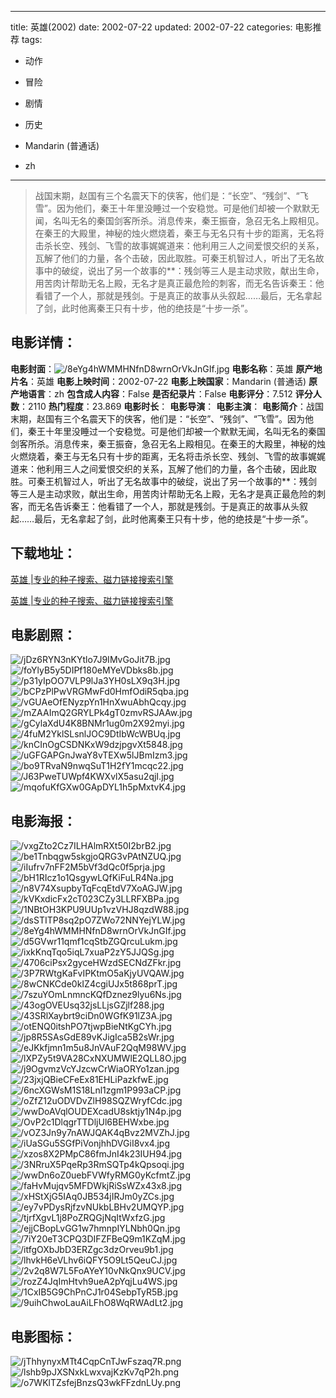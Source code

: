 
---
title: 英雄(2002)
date: 2002-07-22
updated: 2002-07-22
categories: 电影推荐
tags:
- 动作
- 冒险
- 剧情
- 历史

- Mandarin (普通话)
- zh
---


> 战国末期，赵国有三个名震天下的侠客，他们是：“长空”、“残剑”、“飞雪”。因为他们，秦王十年里没睡过一个安稳觉。可是他们却被一个默默无闻，名叫无名的秦国剑客所杀。消息传来，秦王振奋，急召无名上殿相见。在秦王的大殿里，神秘的烛火燃烧着，秦王与无名只有十步的距离，无名将击杀长空、残剑、飞雪的故事娓娓道来：他利用三人之间爱恨交织的关系，瓦解了他们的力量，各个击破，因此取胜。可秦王机智过人，听出了无名故事中的破绽，说出了另一个故事的**：残剑等三人是主动求败，献出生命，用苦肉计帮助无名上殿，无名才是真正最危险的刺客，而无名告诉秦王：他看错了一个人，那就是残剑。于是真正的故事从头叙起……最后，无名拿起了剑，此时他离秦王只有十步，他的绝技是“十步一杀”。

## **电影详情**：

**电影封面**：<img src="https://image.tmdb.org/t/p/w200/8eYg4hWMMHNfnD8wrnOrVkJnGIf.jpg" alt="/8eYg4hWMMHNfnD8wrnOrVkJnGIf.jpg" title="/8eYg4hWMMHNfnD8wrnOrVkJnGIf.jpg">
**电影名称**：英雄
**原产地片名**：英雄
**电影上映时间**：2002-07-22
**电影上映国家**：Mandarin (普通话)
**原产地语言**：zh
**包含成人内容**：False
**是否纪录片**：False
**电影评分**：7.512
**评分人数**：2110
**热门程度**：23.869
**电影时长**：
**电影导演**：
**电影主演**：
**电影简介**：战国末期，赵国有三个名震天下的侠客，他们是：“长空”、“残剑”、“飞雪”。因为他们，秦王十年里没睡过一个安稳觉。可是他们却被一个默默无闻，名叫无名的秦国剑客所杀。消息传来，秦王振奋，急召无名上殿相见。在秦王的大殿里，神秘的烛火燃烧着，秦王与无名只有十步的距离，无名将击杀长空、残剑、飞雪的故事娓娓道来：他利用三人之间爱恨交织的关系，瓦解了他们的力量，各个击破，因此取胜。可秦王机智过人，听出了无名故事中的破绽，说出了另一个故事的**：残剑等三人是主动求败，献出生命，用苦肉计帮助无名上殿，无名才是真正最危险的刺客，而无名告诉秦王：他看错了一个人，那就是残剑。于是真正的故事从头叙起……最后，无名拿起了剑，此时他离秦王只有十步，他的绝技是“十步一杀”。

## **下载地址**：
[英雄 |专业的种子搜索、磁力链接搜索引擎](https://movie.amd794.com:2083/?search=%E8%8B%B1%E9%9B%84&ordering=&mode=match_phrase&page_size=10&page=1)

[英雄 |专业的种子搜索、磁力链接搜索引擎](https://movie.amd794.com:2083/?search=%E8%8B%B1%E9%9B%84&ordering=&mode=match_phrase&page_size=10&page=1)
 

## **电影剧照**：
<img src="https://image.tmdb.org/t/p/original/jDz6RYN3nKYtlo7J9IMvGoJit7B.jpg" alt="/jDz6RYN3nKYtlo7J9IMvGoJit7B.jpg" title="/jDz6RYN3nKYtlo7J9IMvGoJit7B.jpg"><img src="https://image.tmdb.org/t/p/original/foYlyB5y5DIPf180eMYeVDbks8b.jpg" alt="/foYlyB5y5DIPf180eMYeVDbks8b.jpg" title="/foYlyB5y5DIPf180eMYeVDbks8b.jpg"><img src="https://image.tmdb.org/t/p/original/p31yIpOO7VLP9lJa3YH0sLX9q3H.jpg" alt="/p31yIpOO7VLP9lJa3YH0sLX9q3H.jpg" title="/p31yIpOO7VLP9lJa3YH0sLX9q3H.jpg"><img src="https://image.tmdb.org/t/p/original/bCPzPlPwVRGMwFd0HmfOdiR5qba.jpg" alt="/bCPzPlPwVRGMwFd0HmfOdiR5qba.jpg" title="/bCPzPlPwVRGMwFd0HmfOdiR5qba.jpg"><img src="https://image.tmdb.org/t/p/original/vGUAeOfENyzpYn1HnXwuAbhQcqy.jpg" alt="/vGUAeOfENyzpYn1HnXwuAbhQcqy.jpg" title="/vGUAeOfENyzpYn1HnXwuAbhQcqy.jpg"><img src="https://image.tmdb.org/t/p/original/mZAAImQ2GRYLPk4gT0zmvRSJAAw.jpg" alt="/mZAAImQ2GRYLPk4gT0zmvRSJAAw.jpg" title="/mZAAImQ2GRYLPk4gT0zmvRSJAAw.jpg"><img src="https://image.tmdb.org/t/p/original/gCylaXdU4K8BNMr1ug0m2X92myi.jpg" alt="/gCylaXdU4K8BNMr1ug0m2X92myi.jpg" title="/gCylaXdU4K8BNMr1ug0m2X92myi.jpg"><img src="https://image.tmdb.org/t/p/original/4fuM2YklSLsnlJOC9DtIbWcWBUq.jpg" alt="/4fuM2YklSLsnlJOC9DtIbWcWBUq.jpg" title="/4fuM2YklSLsnlJOC9DtIbWcWBUq.jpg"><img src="https://image.tmdb.org/t/p/original/knCInOgCSDNKxW9dzjpgvXt5848.jpg" alt="/knCInOgCSDNKxW9dzjpgvXt5848.jpg" title="/knCInOgCSDNKxW9dzjpgvXt5848.jpg"><img src="https://image.tmdb.org/t/p/original/uGFGAPGnJwaY8vTEXw5lJBmIzm3.jpg" alt="/uGFGAPGnJwaY8vTEXw5lJBmIzm3.jpg" title="/uGFGAPGnJwaY8vTEXw5lJBmIzm3.jpg"><img src="https://image.tmdb.org/t/p/original/bo9TRvaN9nwqSuT1H2fY1mcqc22.jpg" alt="/bo9TRvaN9nwqSuT1H2fY1mcqc22.jpg" title="/bo9TRvaN9nwqSuT1H2fY1mcqc22.jpg"><img src="https://image.tmdb.org/t/p/original/J63PweTUWpf4KWXvlX5asu2qjI.jpg" alt="/J63PweTUWpf4KWXvlX5asu2qjI.jpg" title="/J63PweTUWpf4KWXvlX5asu2qjI.jpg"><img src="https://image.tmdb.org/t/p/original/mqofuKfGXw0GApDYL1h5pMxtvK4.jpg" alt="/mqofuKfGXw0GApDYL1h5pMxtvK4.jpg" title="/mqofuKfGXw0GApDYL1h5pMxtvK4.jpg">

## **电影海报**：
<img src="https://image.tmdb.org/t/p/original/vxgZto2Cz7ILHAlmRXt50I2brB2.jpg" alt="/vxgZto2Cz7ILHAlmRXt50I2brB2.jpg" title="/vxgZto2Cz7ILHAlmRXt50I2brB2.jpg"><img src="https://image.tmdb.org/t/p/original/be1Tnbqgw5skgjoQRG3vPAtNZUQ.jpg" alt="/be1Tnbqgw5skgjoQRG3vPAtNZUQ.jpg" title="/be1Tnbqgw5skgjoQRG3vPAtNZUQ.jpg"><img src="https://image.tmdb.org/t/p/original/iIufrv7nFF2M5bVf3dQc0f5prja.jpg" alt="/iIufrv7nFF2M5bVf3dQc0f5prja.jpg" title="/iIufrv7nFF2M5bVf3dQc0f5prja.jpg"><img src="https://image.tmdb.org/t/p/original/bH1RIcz1o1QsgywLQfKiFuLR4Na.jpg" alt="/bH1RIcz1o1QsgywLQfKiFuLR4Na.jpg" title="/bH1RIcz1o1QsgywLQfKiFuLR4Na.jpg"><img src="https://image.tmdb.org/t/p/original/n8V74XsupbyTqFcqEtdV7XoAGJW.jpg" alt="/n8V74XsupbyTqFcqEtdV7XoAGJW.jpg" title="/n8V74XsupbyTqFcqEtdV7XoAGJW.jpg"><img src="https://image.tmdb.org/t/p/original/kVKxdicFx2cT023CZy3LLRFXBPa.jpg" alt="/kVKxdicFx2cT023CZy3LLRFXBPa.jpg" title="/kVKxdicFx2cT023CZy3LLRFXBPa.jpg"><img src="https://image.tmdb.org/t/p/original/1NBtOH3KPU9UUp1vzVHJ8qzdW88.jpg" alt="/1NBtOH3KPU9UUp1vzVHJ8qzdW88.jpg" title="/1NBtOH3KPU9UUp1vzVHJ8qzdW88.jpg"><img src="https://image.tmdb.org/t/p/original/dsSTITP8sq2pO7ZWo72NNYejYLW.jpg" alt="/dsSTITP8sq2pO7ZWo72NNYejYLW.jpg" title="/dsSTITP8sq2pO7ZWo72NNYejYLW.jpg"><img src="https://image.tmdb.org/t/p/original/8eYg4hWMMHNfnD8wrnOrVkJnGIf.jpg" alt="/8eYg4hWMMHNfnD8wrnOrVkJnGIf.jpg" title="/8eYg4hWMMHNfnD8wrnOrVkJnGIf.jpg"><img src="https://image.tmdb.org/t/p/original/d5GVwr11qmf1cqStbZGQrcuLukm.jpg" alt="/d5GVwr11qmf1cqStbZGQrcuLukm.jpg" title="/d5GVwr11qmf1cqStbZGQrcuLukm.jpg"><img src="https://image.tmdb.org/t/p/original/ixkKnqTqo5iqL7xuaP2zY5JJQSg.jpg" alt="/ixkKnqTqo5iqL7xuaP2zY5JJQSg.jpg" title="/ixkKnqTqo5iqL7xuaP2zY5JJQSg.jpg"><img src="https://image.tmdb.org/t/p/original/4706ciPsx2gyceHWzdSECNdZFkr.jpg" alt="/4706ciPsx2gyceHWzdSECNdZFkr.jpg" title="/4706ciPsx2gyceHWzdSECNdZFkr.jpg"><img src="https://image.tmdb.org/t/p/original/3P7RWtgKaFvIPKtmO5aKjyUVQAW.jpg" alt="/3P7RWtgKaFvIPKtmO5aKjyUVQAW.jpg" title="/3P7RWtgKaFvIPKtmO5aKjyUVQAW.jpg"><img src="https://image.tmdb.org/t/p/original/8wCNKCde0kIZ4cgiUJx5t868prT.jpg" alt="/8wCNKCde0kIZ4cgiUJx5t868prT.jpg" title="/8wCNKCde0kIZ4cgiUJx5t868prT.jpg"><img src="https://image.tmdb.org/t/p/original/7szuYOmLnmncKQfDznez9lyu6Ns.jpg" alt="/7szuYOmLnmncKQfDznez9lyu6Ns.jpg" title="/7szuYOmLnmncKQfDznez9lyu6Ns.jpg"><img src="https://image.tmdb.org/t/p/original/43ogOVEUsq32jsLLjsGZjlf288.jpg" alt="/43ogOVEUsq32jsLLjsGZjlf288.jpg" title="/43ogOVEUsq32jsLLjsGZjlf288.jpg"><img src="https://image.tmdb.org/t/p/original/43SRlXaybrt9ciDn0WGfK91lZ3A.jpg" alt="/43SRlXaybrt9ciDn0WGfK91lZ3A.jpg" title="/43SRlXaybrt9ciDn0WGfK91lZ3A.jpg"><img src="https://image.tmdb.org/t/p/original/otENQ0itshPO7tjwpBieNtKgCYh.jpg" alt="/otENQ0itshPO7tjwpBieNtKgCYh.jpg" title="/otENQ0itshPO7tjwpBieNtKgCYh.jpg"><img src="https://image.tmdb.org/t/p/original/jp8R5SAsGdE89vKJigIca5B2sWr.jpg" alt="/jp8R5SAsGdE89vKJigIca5B2sWr.jpg" title="/jp8R5SAsGdE89vKJigIca5B2sWr.jpg"><img src="https://image.tmdb.org/t/p/original/eJKkfjmn1m5u8JnVAuF2QqM98WV.jpg" alt="/eJKkfjmn1m5u8JnVAuF2QqM98WV.jpg" title="/eJKkfjmn1m5u8JnVAuF2QqM98WV.jpg"><img src="https://image.tmdb.org/t/p/original/lXPZy5t9VA28CxNXUMWlE2QLL8O.jpg" alt="/lXPZy5t9VA28CxNXUMWlE2QLL8O.jpg" title="/lXPZy5t9VA28CxNXUMWlE2QLL8O.jpg"><img src="https://image.tmdb.org/t/p/original/j9OgvmzVcYJzcwCrWiaORYo1zan.jpg" alt="/j9OgvmzVcYJzcwCrWiaORYo1zan.jpg" title="/j9OgvmzVcYJzcwCrWiaORYo1zan.jpg"><img src="https://image.tmdb.org/t/p/original/23jxjQBieCFeEx81EHLiPazkfwE.jpg" alt="/23jxjQBieCFeEx81EHLiPazkfwE.jpg" title="/23jxjQBieCFeEx81EHLiPazkfwE.jpg"><img src="https://image.tmdb.org/t/p/original/6ncXGWsM1S18Lnl1zgm1P993aCP.jpg" alt="/6ncXGWsM1S18Lnl1zgm1P993aCP.jpg" title="/6ncXGWsM1S18Lnl1zgm1P993aCP.jpg"><img src="https://image.tmdb.org/t/p/original/oZfZ12uODVDvZlH98SQZWryfCdc.jpg" alt="/oZfZ12uODVDvZlH98SQZWryfCdc.jpg" title="/oZfZ12uODVDvZlH98SQZWryfCdc.jpg"><img src="https://image.tmdb.org/t/p/original/wwDoAVqlOUDEXcadU8sktjy1N4p.jpg" alt="/wwDoAVqlOUDEXcadU8sktjy1N4p.jpg" title="/wwDoAVqlOUDEXcadU8sktjy1N4p.jpg"><img src="https://image.tmdb.org/t/p/original/OvP2c1DlqgrTTDljUl6BEHWxbe.jpg" alt="/OvP2c1DlqgrTTDljUl6BEHWxbe.jpg" title="/OvP2c1DlqgrTTDljUl6BEHWxbe.jpg"><img src="https://image.tmdb.org/t/p/original/vOZ3Jn9y7nAWJQAK4qBvz2MVZhJ.jpg" alt="/vOZ3Jn9y7nAWJQAK4qBvz2MVZhJ.jpg" title="/vOZ3Jn9y7nAWJQAK4qBvz2MVZhJ.jpg"><img src="https://image.tmdb.org/t/p/original/iUaSGu5SGfPiVonjhhDVGiI8vx4.jpg" alt="/iUaSGu5SGfPiVonjhhDVGiI8vx4.jpg" title="/iUaSGu5SGfPiVonjhhDVGiI8vx4.jpg"><img src="https://image.tmdb.org/t/p/original/xzos8X2PMpC86fmJnI4k23IUH94.jpg" alt="/xzos8X2PMpC86fmJnI4k23IUH94.jpg" title="/xzos8X2PMpC86fmJnI4k23IUH94.jpg"><img src="https://image.tmdb.org/t/p/original/3NRruX5PqeRp3RmSQTp4kQpsoqi.jpg" alt="/3NRruX5PqeRp3RmSQTp4kQpsoqi.jpg" title="/3NRruX5PqeRp3RmSQTp4kQpsoqi.jpg"><img src="https://image.tmdb.org/t/p/original/wwDn6oZ0uebFVWfyRMG0yKcfmtZ.jpg" alt="/wwDn6oZ0uebFVWfyRMG0yKcfmtZ.jpg" title="/wwDn6oZ0uebFVWfyRMG0yKcfmtZ.jpg"><img src="https://image.tmdb.org/t/p/original/faHvMujqv5MFDWkjRiSsWZx43x8.jpg" alt="/faHvMujqv5MFDWkjRiSsWZx43x8.jpg" title="/faHvMujqv5MFDWkjRiSsWZx43x8.jpg"><img src="https://image.tmdb.org/t/p/original/xHStXjG5IAq0JB534jIRJm0yZCs.jpg" alt="/xHStXjG5IAq0JB534jIRJm0yZCs.jpg" title="/xHStXjG5IAq0JB534jIRJm0yZCs.jpg"><img src="https://image.tmdb.org/t/p/original/ey7vPDysRjfzvNUkbLBHv2UMQYP.jpg" alt="/ey7vPDysRjfzvNUkbLBHv2UMQYP.jpg" title="/ey7vPDysRjfzvNUkbLBHv2UMQYP.jpg"><img src="https://image.tmdb.org/t/p/original/tjrfXgvL1j8PoZRQGjNqItWxfzG.jpg" alt="/tjrfXgvL1j8PoZRQGjNqItWxfzG.jpg" title="/tjrfXgvL1j8PoZRQGjNqItWxfzG.jpg"><img src="https://image.tmdb.org/t/p/original/ejjCBopLvGG1w7hmnpIYLNbh0Qn.jpg" alt="/ejjCBopLvGG1w7hmnpIYLNbh0Qn.jpg" title="/ejjCBopLvGG1w7hmnpIYLNbh0Qn.jpg"><img src="https://image.tmdb.org/t/p/original/7iY20eT3CPQ3DIFZFBeQ9m1KZqM.jpg" alt="/7iY20eT3CPQ3DIFZFBeQ9m1KZqM.jpg" title="/7iY20eT3CPQ3DIFZFBeQ9m1KZqM.jpg"><img src="https://image.tmdb.org/t/p/original/itfgOXbJbD3ERZgc3dzOrveu9b1.jpg" alt="/itfgOXbJbD3ERZgc3dzOrveu9b1.jpg" title="/itfgOXbJbD3ERZgc3dzOrveu9b1.jpg"><img src="https://image.tmdb.org/t/p/original/lhvkH6eVLhv6iQFY5O9Lt5QeuCJ.jpg" alt="/lhvkH6eVLhv6iQFY5O9Lt5QeuCJ.jpg" title="/lhvkH6eVLhv6iQFY5O9Lt5QeuCJ.jpg"><img src="https://image.tmdb.org/t/p/original/2v2q8W7L5FoAYeY10vNkQnx9UCV.jpg" alt="/2v2q8W7L5FoAYeY10vNkQnx9UCV.jpg" title="/2v2q8W7L5FoAYeY10vNkQnx9UCV.jpg"><img src="https://image.tmdb.org/t/p/original/rozZ4JqImHtvh9ueA2pYqjLu4WS.jpg" alt="/rozZ4JqImHtvh9ueA2pYqjLu4WS.jpg" title="/rozZ4JqImHtvh9ueA2pYqjLu4WS.jpg"><img src="https://image.tmdb.org/t/p/original/1CxIB5G9ChPnCJ1r04SebpTyR5B.jpg" alt="/1CxIB5G9ChPnCJ1r04SebpTyR5B.jpg" title="/1CxIB5G9ChPnCJ1r04SebpTyR5B.jpg"><img src="https://image.tmdb.org/t/p/original/9uihChwoLauAiLFhO8WqRWAdLt2.jpg" alt="/9uihChwoLauAiLFhO8WqRWAdLt2.jpg" title="/9uihChwoLauAiLFhO8WqRWAdLt2.jpg">

## **电影图标**：
<img src="https://image.tmdb.org/t/p/original/jThhynyxMTt4CqpCnTJwFszaq7R.png" alt="/jThhynyxMTt4CqpCnTJwFszaq7R.png" title="/jThhynyxMTt4CqpCnTJwFszaq7R.png"><img src="https://image.tmdb.org/t/p/original/lshb9pJXSNxkLwxvajKzKv7qP2h.png" alt="/lshb9pJXSNxkLwxvajKzKv7qP2h.png" title="/lshb9pJXSNxkLwxvajKzKv7qP2h.png"><img src="https://image.tmdb.org/t/p/original/o7WKlTZsfejBnzsQ3wkFFzdnLUy.png" alt="/o7WKlTZsfejBnzsQ3wkFFzdnLUy.png" title="/o7WKlTZsfejBnzsQ3wkFFzdnLUy.png">
